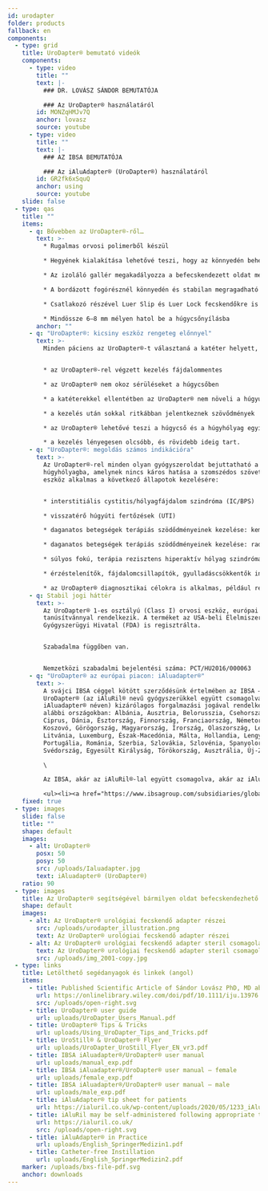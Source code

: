 ```yaml
---
id: urodapter
folder: products
fallback: en
components:
  - type: grid
    title: UroDapter® bemutató videók
    components:
      - type: video
        title: ""
        text: |-
          ### DR. LOVÁSZ SÁNDOR BEMUTATÓJA

          ### Az UroDapter® használatáról
        id: MONZqHMJv7Q
        anchor: lovasz
        source: youtube
      - type: video
        title: ""
        text: |-
          ### AZ IBSA BEMUTATÓJA

          ### Az iAluAdapter® (UroDapter®) használatáról
        id: GR2fk6xSquQ
        anchor: using
        source: youtube
    slide: false
  - type: qas
    title: ""
    items:
      - q: Bővebben az UroDapter®-ről…
        text: >-
          * Rugalmas orvosi polimerből készül

          * Hegyének kialakítása lehetővé teszi, hogy az könnyedén behelyezhető legyen a húgycsőnyílásba

          * Az izoláló gallér megakadályozza a befecskendezett oldat melléfolyását

          * A bordázott fogórésznél könnyedén és stabilan megragadható

          * Csatlakozó részével Luer Slip és Luer Lock fecskendőkre is felhelyezhető

          * Mindössze 6–8 mm mélyen hatol be a húgycsőnyílásba
        anchor: ""
      - q: "UroDapter®: kicsiny eszköz rengeteg előnnyel"
        text: >-
          Minden páciens az UroDapter®-t választaná a katéter helyett, mert: 


          * az UroDapter®-rel végzett kezelés fájdalommentes

          * az UroDapter® nem okoz sérüléseket a húgycsőben

          * a katéterekkel ellentétben az UroDapter® nem növeli a húgyúti fertőzések kockázatát

          * a kezelés után sokkal ritkábban jelentkeznek szövődmények

          * az UroDapter® lehetővé teszi a húgycső és a húgyhólyag egyidejű kezelését

          * a kezelés lényegesen olcsóbb, és rövidebb ideig tart.
      - q: "UroDapter®: megoldás számos indikációra"
        text: >-
          Az UroDapter®-rel minden olyan gyógyszeroldat bejuttatható a
          húgyhólyagba, amelynek nincs káros hatása a szomszédos szövetekre. Az
          eszköz alkalmas a következő állapotok kezelésére:


          * interstitiális cystitis/hólyagfájdalom szindróma (IC/BPS)

          * visszatérő húgyúti fertőzések (UTI)

          * daganatos betegségek terápiás szödődményeinek kezelése: kemoterápia utáni kemocystitis

          * daganatos betegségek terápiás szödődményeinek kezelése: radiotherápia utáni sugárcystitis

          * súlyos fokú, terápia rezisztens hiperaktív hólyag szindróma (OAB)

          * érzéstelenítők, fájdalomcsillapítók, gyulladáscsökkentők instillációja többféle indikációban

          * az UroDapter® diagnosztikai célokra is alkalmas, például retrográd uretrográfia, fisztulográfia
      - q: Stabil jogi háttér
        text: >-
          Az UroDapter® 1-es osztályú (Class I) orvosi eszköz, európai CE
          tanúsítvánnyal rendelkezik. A terméket az USA-beli Élelmiszer- és
          Gyógyszerügyi Hivatal (FDA) is regisztrálta.


          Szabadalma függőben van.


          Nemzetközi szabadalmi bejelentési száma: PCT/HU2016/000063
      - q: "UroDapter® az európai piacon: iAluadapter®"
        text: >-
          A svájci IBSA céggel kötött szerződésünk értelmében az IBSA – az
          UroDapter® (az iAluRil® nevű gyógyszerükkel együtt csomagolva,
          iAluadapter® néven) kizárólagos forgalmazási jogával rendelkezik az
          alábbi országokban: Albánia, Ausztria, Belorusszia, Csehország,
          Ciprus, Dánia, Észtország, Finnország, Franciaország, Németország,
          Koszovó, Görögország, Magyarország, Írország, Olaszország, Lettország,
          Litvánia, Luxemburg, Észak-Macedónia, Málta, Hollandia, Lengyelország,
          Portugália, Románia, Szerbia, Szlovákia, Szlovénia, Spanyolország,
          Svédország, Egyesült Királyság, Törökország, Ausztrália, Új-Zéland.\

          \

          Az IBSA, akár az iAluRil®-lal együtt csomagolva, akár az iAluadapter®-t (UroDapter®-t) önálló termékként, kizárólagossági jog nélkül árusíthatja a következő országokban: Ukrajna, Oroszország, Bahrein, Omán, Kuvait, Katar, Szaúd-Arábia, Egyesült Arab Emírségek, Algéria, Jordánia, Palesztina, Libanon, Líbia, Marokkó, Tunézia, Izrael, Irán, Dél-Korea, Indonézia, Kína, Szingapúr, Tajvan, Türkmenisztán, Malaysia, Kolumbia, Argentína, Barbados, Bolívia, Brazília, Chile, Costa Rica, Dominikai Köztársaság, Ecuador, El Salvador, Guatemala, Honduras, Mexikó, Nicaragua, Panama, Paraguay, Peru, Venezuela, Nigéria, Kenya, Gabon és Ghána.

          <ul><li><a href="https://www.ibsagroup.com/subsidiaries/global-network.html" rel="noopener" target="_blank">IBSA Global Network</a></li></ul>
    fixed: true
  - type: images
    slide: false
    title: ""
    shape: default
    images:
      - alt: UroDapter®
        posx: 50
        posy: 50
        src: /uploads/Ialuadapter.jpg
        text: iAluadapter® (UroDapter®)
    ratio: 90
  - type: images
    title: Az UroDapter® segítségével bármilyen oldat befecskendezhető a húgyhólyagba.
    shape: default
    images:
      - alt: Az UroDapter® urológiai fecskendő adapter részei
        src: /uploads/urodapter_illustration.png
        text: Az UroDapter® urológiai fecskendő adapter részei
      - alt: Az UroDapter® urológiai fecskendő adapter steril csomagolásban
        text: Az UroDapter® urológiai fecskendő adapter steril csomagolásban
        src: /uploads/img_2001-copy.jpg
  - type: links
    title: Letölthető segédanyagok és linkek (angol)
    items:
      - title: Published Scientific Article of Sándor Lovász PhD, MD about UroDapter
        url: https://onlinelibrary.wiley.com/doi/pdf/10.1111/iju.13976
        src: /uploads/open-right.svg
      - title: UroDapter® user guide
        url: uploads/UroDapter_Users_Manual.pdf
      - title: UroDapter® Tips & Tricks
        url: uploads/Using_UroDapter_Tips_and_Tricks.pdf
      - title: UroStill® & UroDapter® Flyer
        url: uploads/UroDapter_UroStill_Flyer_EN_vr3.pdf
      - title: IBSA iAluadapter®/UroDapter® user manual
        url: uploads/manual_exp.pdf
      - title: IBSA iAluadapter®/UroDapter® user manual – female
        url: uploads/female_exp.pdf
      - title: IBSA iAluadapter®/UroDapter® user manual – male
        url: uploads/male_exp.pdf
      - title: iAluAdapter® tip sheet for patients
        url: https://ialuril.co.uk/wp-content/uploads/2020/05/1233_iAluradapterTipSheetPatients_St03.pdf
      - title: iAluRil may be self-administered following appropriate training link
        url: https://ialuril.co.uk/
        src: /uploads/open-right.svg
      - title: iAluAdapter® in Practice
        url: uploads/English_SpringerMedizin1.pdf
      - title: Catheter-free Instillation
        url: uploads/English_SpringerMedizin2.pdf
    marker: /uploads/bxs-file-pdf.svg
    anchor: downloads
---
```

